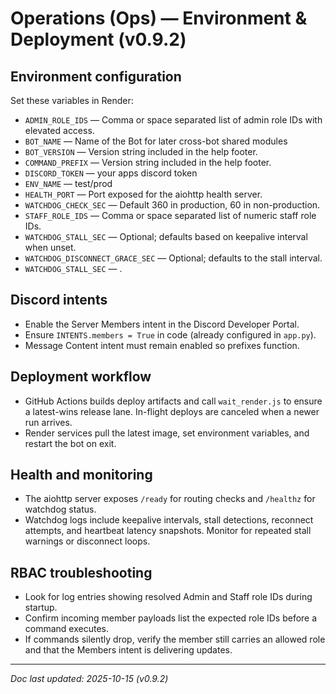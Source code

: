 # Operations (Ops) — Environment & Deployment (v0.9.2)

## Environment configuration
Set these variables in Render:

- `ADMIN_ROLE_IDS` — Comma or space separated list of admin role IDs with
  elevated access.
- `BOT_NAME` — Name of the Bot for later cross-bot shared modules
- `BOT_VERSION` — Version string included in the help footer.
- `COMMAND_PREFIX` — Version string included in the help footer.
- `DISCORD_TOKEN` — your apps discord token
- `ENV_NAME` — test/prod
- `HEALTH_PORT` — Port exposed for the aiohttp health server.
- `WATCHDOG_CHECK_SEC` — Default 360 in production, 60 in non-production.
- `STAFF_ROLE_IDS` — Comma or space separated list of numeric staff role IDs.
- `WATCHDOG_STALL_SEC` — Optional; defaults based on keepalive interval when unset.
- `WATCHDOG_DISCONNECT_GRACE_SEC` — Optional; defaults to the stall interval.
- `WATCHDOG_STALL_SEC` — .


## Discord intents
- Enable the Server Members intent in the Discord Developer Portal.
- Ensure `INTENTS.members = True` in code (already configured in `app.py`).
- Message Content intent must remain enabled so prefixes function.

## Deployment workflow
- GitHub Actions builds deploy artifacts and call `wait_render.js` to ensure
  a latest-wins release lane. In-flight deploys are canceled when a newer run arrives.
- Render services pull the latest image, set environment variables, and restart the bot
  on exit.

## Health and monitoring
- The aiohttp server exposes `/ready` for routing checks and `/healthz` for watchdog
  status.
- Watchdog logs include keepalive intervals, stall detections, reconnect attempts, and
  heartbeat latency snapshots. Monitor for repeated stall warnings or disconnect loops.

## RBAC troubleshooting
- Look for log entries showing resolved Admin and Staff role IDs during startup.
- Confirm incoming member payloads list the expected role IDs before a command executes.
- If commands silently drop, verify the member still carries an allowed role and that the
  Members intent is delivering updates.

---

_Doc last updated: 2025-10-15 (v0.9.2)_
